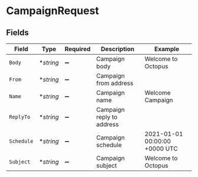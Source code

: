 # CampaignRequest


## Fields

| Field                         | Type                          | Required                      | Description                   | Example                       |
| ----------------------------- | ----------------------------- | ----------------------------- | ----------------------------- | ----------------------------- |
| `Body`                        | **string*                     | :heavy_minus_sign:            | Campaign body                 | Welcome to Octopus            |
| `From`                        | **string*                     | :heavy_minus_sign:            | Campaign from address         | <nil>                         |
| `Name`                        | **string*                     | :heavy_minus_sign:            | Campaign name                 | Welcome Campaign              |
| `ReplyTo`                     | **string*                     | :heavy_minus_sign:            | Campaign reply to address     |                               |
| `Schedule`                    | **string*                     | :heavy_minus_sign:            | Campaign schedule             | 2021-01-01 00:00:00 +0000 UTC |
| `Subject`                     | **string*                     | :heavy_minus_sign:            | Campaign subject              | Welcome to Octopus            |